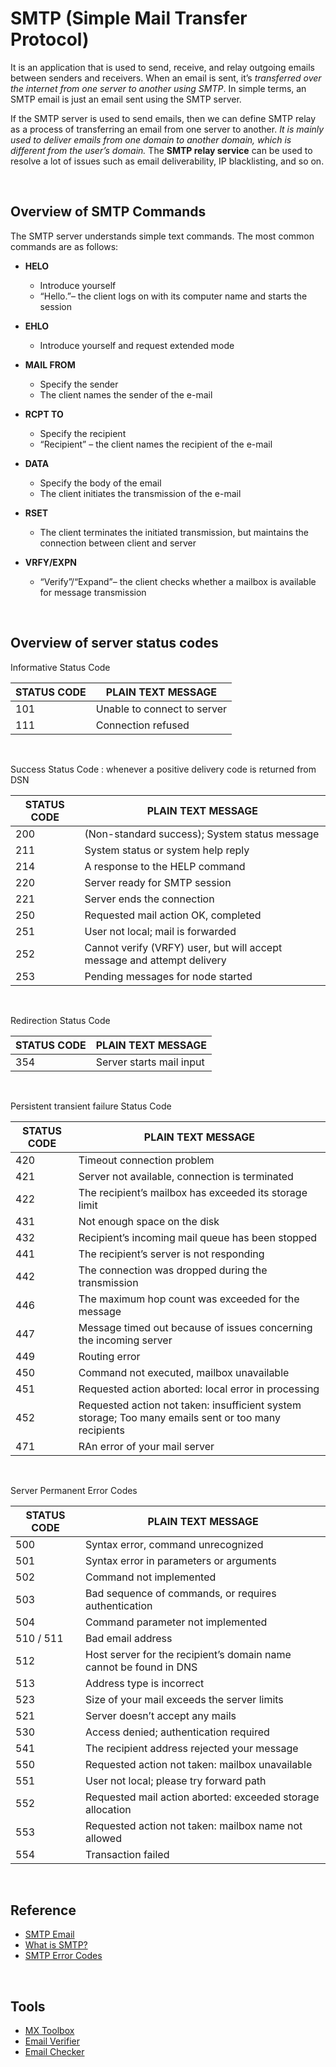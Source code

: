 # SMTP (Simple Mail Transfer Protocol)

It is an application that is used to send, receive, and relay outgoing emails between senders and receivers. When an email is sent, it’s *transferred over the internet from one server to another using SMTP*. In simple terms, an SMTP email is just an email sent using the SMTP server.

If the SMTP server is used to send emails, then we can define SMTP relay as a process of transferring an email from one server to another. *It is mainly used to deliver emails from one domain to another domain, which is different from the user’s domain.* The **SMTP relay service** can be used to resolve a lot of issues such as email deliverability, IP blacklisting, and so on.

<br />

## Overview of SMTP Commands
The SMTP server understands simple text commands. The most common commands are as follows:

* **HELO**
  - Introduce yourself
  - “Hello.”– the client logs on with its computer name and starts the session

* **EHLO**
  - Introduce yourself and request extended mode

* **MAIL FROM**
  - Specify the sender
  - The client names the sender of the e-mail

* **RCPT TO**
  - Specify the recipient
  - “Recipient” – the client names the recipient of the e-mail

* **DATA**
  - Specify the body of the email
  - The client initiates the transmission of the e-mail

* **RSET**
  - The client terminates the initiated transmission, but maintains the connection between client and server

* **VRFY/EXPN**
  - “Verify”/“Expand”– the client checks whether a mailbox is available for message transmission

<br />

## Overview of server status codes

Informative Status Code

STATUS CODE        | PLAIN TEXT MESSAGE                                                        |
------------------ | ------------------------------------------------------------------------- |
101                | Unable to connect to server                                               |
111                | Connection refused                                                        |

<br />

Success Status Code : whenever a positive delivery code is returned from DSN

STATUS CODE        | PLAIN TEXT MESSAGE                                                        |
------------------ | ------------------------------------------------------------------------- |
200                | (Non-standard success); System status message                             |
211                | System status or system help reply                                        |
214                | A response to the HELP command                                            |
220                | Server ready for SMTP session                                             |
221                | Server ends the connection                                                |
250                | Requested mail action OK, completed                                       |
251                | User not local; mail is forwarded                                         |
252                | Cannot verify (VRFY) user, but will accept message and attempt delivery   |
253                | Pending messages for node started                                         |

<br />

Redirection Status Code

STATUS CODE        | PLAIN TEXT MESSAGE                                                   |
------------------ | -------------------------------------------------------------------- |
354                | Server starts mail input                                             |

<br />

Persistent transient failure Status Code

STATUS CODE        | PLAIN TEXT MESSAGE                                                                                    |
------------------ | ----------------------------------------------------------------------------------------------------- |
420                | Timeout connection problem                                                                            |
421                | Server not available, connection is terminated                                                        |
422                | The recipient’s mailbox has exceeded its storage limit                                                |
431                | Not enough space on the disk                                                                          |
432                | Recipient’s incoming mail queue has been stopped                                                      |
441                | The recipient’s server is not responding                                                              |
442                | The connection was dropped during the transmission                                                    |
446                | The maximum hop count was exceeded for the message                                                    |
447                | Message timed out because of issues concerning the incoming server                                    |
449                | Routing error                                                                                         |
450                | Command not executed, mailbox unavailable                                                             |
451                | Requested action aborted: local error in processing                                                   |
452                | Requested action not taken: insufficient system storage; Too many emails sent or too many recipients  |
471                | RAn error of your mail server                                                                         |

<br />

Server Permanent Error Codes

STATUS CODE        | PLAIN TEXT MESSAGE                                                  |
------------------ | ------------------------------------------------------------------- |
500                | Syntax error, command unrecognized                                  |
501                | Syntax error in parameters or arguments                             |
502                | Command not implemented                                             |
503                | Bad sequence of commands, or requires authentication                |
504                | Command parameter not implemented                                   |
510 / 511          | Bad email address                                                   |
512                | Host server for the recipient’s domain name cannot be found in DNS  |
513                | Address type is incorrect                                           |
523                | Size of your mail exceeds the server limits                         |
521                | Server doesn’t accept any mails                                     |
530                | Access denied; authentication required                              |
541                | The recipient address rejected your message                         |
550                | Requested action not taken: mailbox unavailable                     |
551                | User not local; please try forward path                             |
552                | Requested mail action aborted: exceeded storage allocation          |
553                | Requested action not taken: mailbox name not allowed                |
554                | Transaction failed                                                  |

<br />

## Reference

* [SMTP Email](https://www.duocircle.com/content/smtp-email/smtp-server-example)
* [What is SMTP?](https://www.ionos.com/digitalguide/e-mail/technical-matters/smtp/)
* [SMTP Error Codes](https://netcorecloud.com/tutorials/smtp-code-library/)

<br />

## Tools

* [MX Toolbox](https://mxtoolbox.com/SuperTool.aspx)
* [Email Verifier](https://tools.emailhippo.com/)
* [Email Checker](https://email-checker.net/)